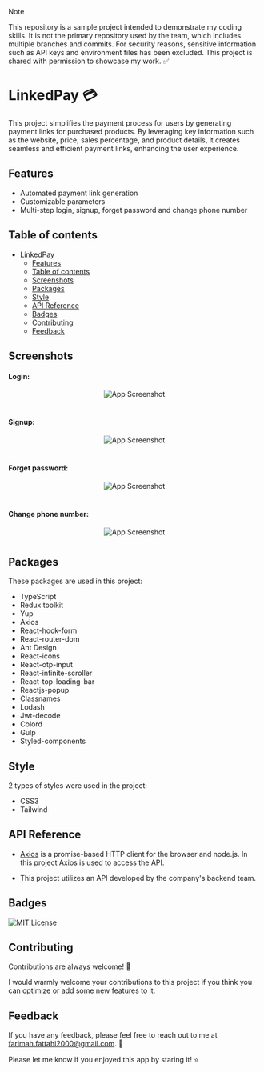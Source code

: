 > [!NOTE]  
> This repository is a sample project intended to demonstrate my coding skills. It is not the primary repository used by the team, which includes multiple branches and commits. For security reasons, sensitive information such as API keys and environment files has been excluded. This project is shared with permission to showcase my work. ✅


# LinkedPay :credit_card: <a id="linkedPay"></a>

This project simplifies the payment process for users by generating payment links for purchased products. By leveraging key information such as the website, price, sales percentage, and product details, it creates seamless and efficient payment links, enhancing the user experience.

## Features

- Automated payment link generation
- Customizable parameters
- Multi-step login, signup, forget password and change phone number

## Table of contents

- [LinkedPay](#linkedPay)
  * [Features](#features)
  * [Table of contents](#table-of-contents)
  * [Screenshots](#screenshots)
  * [Packages](#packages)
  * [Style](#style)
  * [API Reference](#api-reference)
  * [Badges](#badges)
  * [Contributing](#contributing)
  * [Feedback](#feedback)

## Screenshots

#### Login:

  <div align="center">

![App Screenshot](https://github.com/user-attachments/assets/af37639b-2166-4277-a2fe-890bf72c1995)


  </div>
  
  #

#### Signup:
 <div align="center">

![App Screenshot](https://github.com/user-attachments/assets/01eb2ca1-67e0-4dbe-9b1d-9444d6469f60)

  </div>
  
  #

  #### Forget password:

  <div align="center">

![App Screenshot](https://github.com/user-attachments/assets/51da72b8-8749-43e0-854f-ef7d68fb0f60)


  </div>

   #

   #### Change phone number:

  <div align="center">

![App Screenshot](https://github.com/user-attachments/assets/c0466e9c-a54c-42e9-896e-19e479f7358c)


  </div>

   #

## Packages

These packages are used in this project:

- TypeScript
- Redux toolkit
- Yup
- Axios
- React-hook-form
- React-router-dom
- Ant Design
- React-icons
- React-otp-input
- React-infinite-scroller
- React-top-loading-bar
- Reactjs-popup
- Classnames
- Lodash
- Jwt-decode
- Colord
- Gulp
- Styled-components


## Style
2 types of styles were used in the project:

- CSS3
- Tailwind


## API Reference

- [Axios](https://axios-http.com/) is a promise-based HTTP client for the browser and node.js. In this project Axios is used to access the API.

- This project utilizes an API developed by the company's backend team.

## Badges

[![MIT License](https://img.shields.io/github/repo-size/Farimah71/LinkedPay?style=flat-square)](https://choosealicense.com/licenses/mit/)


## Contributing

Contributions are always welcome! :seedling:

I would warmly welcome your contributions to this project if you think you can optimize or add some new features to it.



## Feedback

If you have any feedback, please feel free to reach out to me at farimah.fattahi2000@gmail.com. :email:

Please let me know if you enjoyed this app by staring it! :star:
